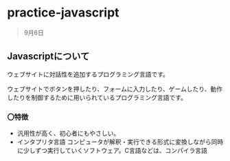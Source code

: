 # practice-javascript

> 9月6日

## Javascriptについて

ウェブサイトに対話性を追加するプログラミング言語です。

ウェブサイトでボタンを押したり、フォームに入力したり、ゲームしたり、動作したりを制御するために用いられているプログラミング言語です。

### 〇特徴
* 汎用性が高く、初心者にもやさしい。
* インタプリタ言語
コンピュータが解釈・実行できる形式に変換しながら同時に少しずつ実行していくソフトウェア。C言語などは、コンパイラ言語
